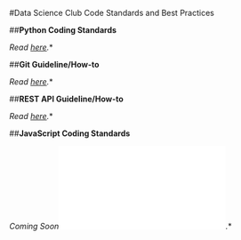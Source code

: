 #Data Science Club Code Standards and Best Practices

##**Python Coding Standards**

*Read [here](/python-standards.md).**

##**Git Guideline/How-to**

*Read [here](/git.md).**

##**REST API Guideline/How-to**

*Read [here](/API-REST.md).**

##**JavaScript Coding Standards**

*Coming Soon![here](/js-standards.md).**


